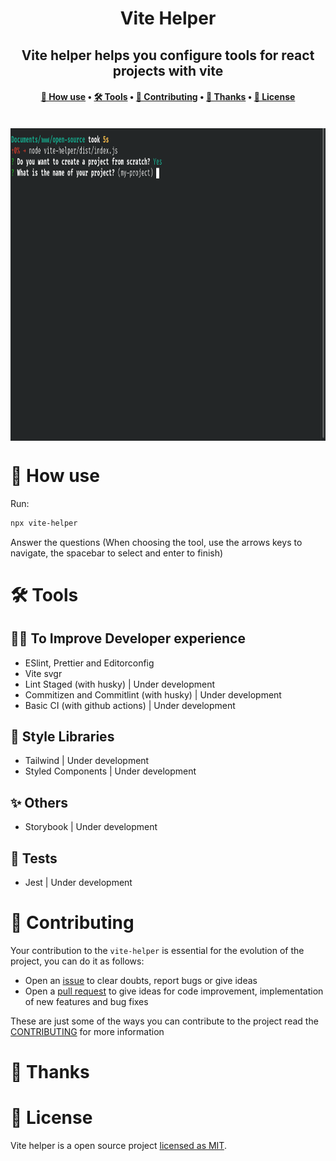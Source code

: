 <h1 align="center" title="Vite Helper">
  Vite Helper
</h1>

<h2 align="center">Vite helper helps you configure tools for react projects with vite</h2>

<h4 align="center">
 <a href="#-how-use">🚀 How use</a> •
 <a href="#️-tools">🛠️ Tools</a> •
 <a href="#-contributing">📝 Contributing</a> •
 <a href="#-thanks">🧑 Thanks</a> •
 <a href="#-license">📄 License</a>
</h4>

<br>

<img align="center" src="./.github/assets/demo.gif" alt="Vite helper Demo" height="500px"/>

# 🚀 How use

Run:

```bash
npx vite-helper
```

Answer the questions (When choosing the tool, use the arrows keys to navigate, the spacebar to select and enter to finish)

# 🛠️ Tools

## 🧑‍💻 To Improve Developer experience

- ESlint, Prettier and Editorconfig
- Vite svgr
- Lint Staged (with husky) | Under development
- Commitizen and Commitlint (with husky) | Under development
- Basic CI (with github actions) | Under development

## 🎨 Style Libraries

- Tailwind | Under development
- Styled Components | Under development

## ✨ Others

- Storybook | Under development

## 🧪 Tests

- Jest | Under development

# 📝 Contributing

Your contribution to the `vite-helper` is essential for the evolution of the project, you can do it as follows:

- Open an [issue](https://github.com/vite-helper/vite-helper/issues) to clear doubts, report bugs or give ideas
- Open a [pull request](https://github.com/vite-helper/vite-helper/pulls) to give ideas for code improvement, implementation of new features and bug fixes

These are just some of the ways you can contribute to the project read the [CONTRIBUTING](https://github.com/vite-helper/vite-helper/blob/main/.github/CONTRIBUTING.md) for more information

# 🧑 Thanks

<!-- ALL-CONTRIBUTORS-LIST:START - Do not remove or modify this section -->
<!-- prettier-ignore-start -->
<!-- markdownlint-disable -->

<!-- markdownlint-restore -->
<!-- prettier-ignore-end -->

<!-- ALL-CONTRIBUTORS-LIST:END -->

# 📄 License

Vite helper is a open source project [licensed as MIT](LICENSE).

